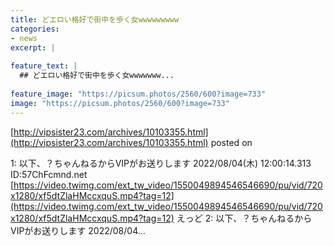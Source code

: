```yaml
---
title: どエロい格好で街中を歩く女wwwwwwwww
categories:
- news
excerpt: |
  
feature_text: |
  ## どエロい格好で街中を歩く女wwwwwww...
  
feature_image: "https://picsum.photos/2560/600?image=733"
image: "https://picsum.photos/2560/600?image=733"
---
```


[http://vipsister23.com/archives/10103355.html](http://vipsister23.com/archives/10103355.html)
posted on 

<!--more-->

1: 以下、？ちゃんねるからVIPがお送りします 2022/08/04(木) 12:00:14.313 ID:57ChFcmnd.net [https://video.twimg.com/ext_tw_video/1550049894546546690/pu/vid/720x1280/xf5dtZlaHMccxquS.mp4?tag=12](https://video.twimg.com/ext_tw_video/1550049894546546690/pu/vid/720x1280/xf5dtZlaHMccxquS.mp4?tag=12) えっど 2: 以下、？ちゃんねるからVIPがお送りします 2022/08/04...
